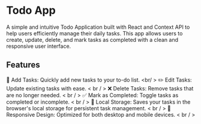 # Todo App
A simple and intuitive Todo Application built with React and Context API to help users efficiently manage their daily tasks. This app allows users to create, update, delete, and mark tasks as completed with a clean and responsive user interface.

## Features

📝 Add Tasks: Quickly add new tasks to your to-do list. <br/ > 
✏️ Edit Tasks: Update existing tasks with ease. < br / > 
❌ Delete Tasks: Remove tasks that are no longer needed. < br / > 
✅ Mark as Completed: Toggle tasks as completed or incomplete. < br / > 
💾 Local Storage: Saves your tasks in the browser's local storage for persistent task management. < br / > 
📱 Responsive Design: Optimized for both desktop and mobile devices. < br / > 
